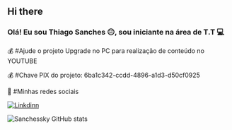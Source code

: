 ## Hi there 

### Olá! Eu sou Thiago Sanches 😐,  sou iniciante na área de T.T 💻

💰 #Ajude o projeto Upgrade no PC para realização de conteúdo no YOUTUBE

💰 #Chave PIX do projeto:
6ba1c342-ccdd-4896-a1d3-d50cf0925

🚀 #Minhas redes sociais


[![Linkdinn](https://img.shields.io/badge/LinkedIn-0077B5?style=for-the-badge&logo=linkedin&logoColor=white)](https://ww.linkdin.com/in/thiagosanches07)

![Sanchessky GitHub stats](https://github-readme-stats.vercel.app/api?username=sanchessky&show_icons=true&theme=dark)

